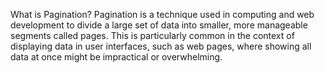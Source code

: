 What is Pagination?
Pagination is a technique used in computing and web development to divide a large set of data into smaller, more manageable segments called pages. This is particularly common in the context of displaying data in user interfaces, such as web pages, where showing all data at once might be impractical or overwhelming.
